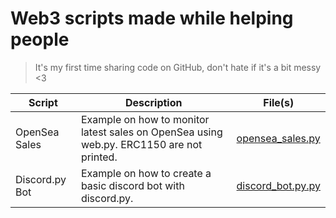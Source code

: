 # Web3 scripts made while helping people

> It's my first time sharing code on GitHub, don't hate if it's a bit messy <3

| Script        | Description           | File(s)  |
| ------------- |-------------| -----|
| OpenSea Sales | Example on how to monitor latest sales on OpenSea using web.py. ERC1150 are not printed. | [opensea_sales.py](opensea_sales/opensea_sales.py) |
| Discord.py Bot | Example on how to create a basic discord bot with discord.py. | [discord_bot.py.py](discordpy_bot/discord_bot.py.py) |

